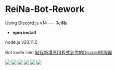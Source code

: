 # ReiNa-Bot-Rework
Using Discord.js v14  --- ReiNa

- **npm install**

node.js v20.11.0

Bot invite link: [點我新增應用程式到你的Discord伺服器](https://discord.com/oauth2/authorize?client_id=418095978273570846&scope=bot&permissions=8)


![](https://img.shields.io/github/stars/MCwindTIM/ReiNa-Bot-Rework) ![](https://img.shields.io/github/forks/MCwindTIM/ReiNa-Bot-Rework) ![](https://img.shields.io/github/tag/MCwindTIM/ReiNa-Bot-Rework) ![](https://img.shields.io/github/release/MCwindTIM/ReiNa-Bot-Rework) ![](https://img.shields.io/github/issues/MCwindTIM/ReiNa-Bot-Rework) ![](https://img.shields.io/badge/License-MIT-green.svg)
